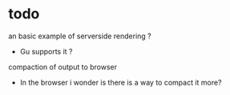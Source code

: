 # todo

an basic example of serverside rendering ?
- Gu supports it ?

compaction of output to browser
- In the browser i wonder is there is a way to compact it more?

